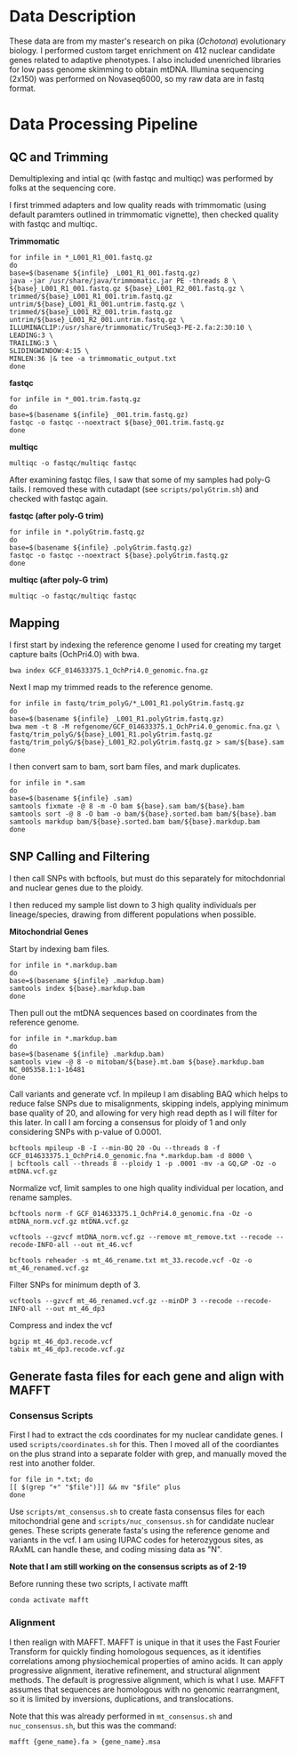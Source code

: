 # Data Description
These data are from my master's research on pika (*Ochotona*) evolutionary biology. I performed custom target enrichment on 412 nuclear candidate genes related to adaptive phenotypes. I also included unenriched libraries for low pass genome skimming to obtain mtDNA. Illumina sequencing (2x150) was performed on Novaseq6000, so my raw data are in fastq format.

# Data Processing Pipeline
## QC and Trimming
Demultiplexing and intial qc (with fastqc and multiqc) was performed by folks at the sequencing core.

I first trimmed adapters and low quality reads with trimmomatic (using default paramters outlined in trimmomatic vignette), then checked quality with fastqc and multiqc.

**Trimmomatic**
```
for infile in *_L001_R1_001.fastq.gz 
do
base=$(basename ${infile} _L001_R1_001.fastq.gz)
java -jar /usr/share/java/trimmomatic.jar PE -threads 8 \
${base}_L001_R1_001.fastq.gz ${base}_L001_R2_001.fastq.gz \
trimmed/${base}_L001_R1_001.trim.fastq.gz untrim/${base}_L001_R1_001.untrim.fastq.gz \
trimmed/${base}_L001_R2_001.trim.fastq.gz untrim/${base}_L001_R2_001.untrim.fastq.gz \
ILLUMINACLIP:/usr/share/trimmomatic/TruSeq3-PE-2.fa:2:30:10 \
LEADING:3 \
TRAILING:3 \
SLIDINGWINDOW:4:15 \
MINLEN:36 |& tee -a trimmomatic_output.txt
done 
```
**fastqc**
```
for infile in *_001.trim.fastq.gz 
do
base=$(basename ${infile} _001.trim.fastq.gz)
fastqc -o fastqc --noextract ${base}_001.trim.fastq.gz
done
```
**multiqc**
```
multiqc -o fastqc/multiqc fastqc
```

After examining fastqc files, I saw that some of my samples had poly-G tails. I removed these with cutadapt (see `scripts/polyGtrim.sh`) and checked with fastqc again.

**fastqc (after poly-G trim)**
```
for infile in *.polyGtrim.fastq.gz 
do 
base=$(basename ${infile} .polyGtrim.fastq.gz) 
fastqc -o fastqc --noextract ${base}.polyGtrim.fastq.gz
done
```
**multiqc (after poly-G trim)**
```
multiqc -o fastqc/multiqc fastqc
```

## Mapping
I first start by indexing the reference genome I used for creating my target capture baits (OchPri4.0) with bwa.

```
bwa index GCF_014633375.1_OchPri4.0_genomic.fna.gz
```
Next I map my trimmed reads to the reference genome.
```
for infile in fastq/trim_polyG/*_L001_R1.polyGtrim.fastq.gz
do
base=$(basename ${infile} _L001_R1.polyGtrim.fastq.gz)
bwa mem -t 8 -M refgenome/GCF_014633375.1_OchPri4.0_genomic.fna.gz \
fastq/trim_polyG/${base}_L001_R1.polyGtrim.fastq.gz fastq/trim_polyG/${base}_L001_R2.polyGtrim.fastq.gz > sam/${base}.sam
done
```
I then convert sam to bam, sort bam files, and mark duplicates.
```
for infile in *.sam
do
base=$(basename ${infile} .sam)
samtools fixmate -@ 8 -m -O bam ${base}.sam bam/${base}.bam
samtools sort -@ 8 -O bam -o bam/${base}.sorted.bam bam/${base}.bam
samtools markdup bam/${base}.sorted.bam bam/${base}.markdup.bam
done
```
## SNP Calling and Filtering
I then call SNPs with bcftools, but must do this separately for mitochdonrial and nuclear genes due to the ploidy. 

I then reduced my sample list down to 3 high quality individuals per lineage/species, drawing from different populations when possible. 

**Mitochondrial Genes**

Start by indexing bam files.
```
for infile in *.markdup.bam
do
base=$(basename ${infile} .markdup.bam)
samtools index ${base}.markdup.bam
done
```
Then pull out the mtDNA sequences based on coordinates from the reference genome.
```
for infile in *.markdup.bam
do
base=$(basename ${infile} .markdup.bam)
samtools view -@ 8 -o mitobam/${base}.mt.bam ${base}.markdup.bam NC_005358.1:1-16481
done
```
Call variants and generate vcf. In mpileup I am disabling BAQ which helps to reduce false SNPs due to misalignments, skipping indels, applying minimum base quality of 20, and allowing for very high read depth as I will filter for this later. In call I am forcing a consensus for ploidy of 1 and only considering SNPs with p-value of 0.0001.
```
bcftools mpileup -B -I --min-BQ 20 -Ou --threads 8 -f GCF_014633375.1_OchPri4.0_genomic.fna *.markdup.bam -d 8000 \
| bcftools call --threads 8 --ploidy 1 -p .0001 -mv -a GQ,GP -Oz -o mtDNA.vcf.gz
```
Normalize vcf, limit samples to one high quality individual per location, and rename samples.
```
bcftools norm -f GCF_014633375.1_OchPri4.0_genomic.fna -Oz -o mtDNA_norm.vcf.gz mtDNA.vcf.gz

vcftools --gzvcf mtDNA_norm.vcf.gz --remove mt_remove.txt --recode --recode-INFO-all --out mt_46.vcf

bcftools reheader -s mt_46_rename.txt mt_33.recode.vcf -Oz -o mt_46_renamed.vcf.gz
```
Filter SNPs for minimum depth of 3.
```
vcftools --gzvcf mt_46_renamed.vcf.gz --minDP 3 --recode --recode-INFO-all --out mt_46_dp3
```
Compress and index the vcf
```
bgzip mt_46_dp3.recode.vcf
tabix mt_46_dp3.recode.vcf.gz
```

## Generate fasta files for each gene and align with MAFFT
### Consensus Scripts
First I had to extract the cds coordinates for my nuclear candidate genes. I used `scripts/coordinates.sh` for this. Then I moved all of the coordiantes on the plus strand into a separate folder with grep, and manually moved the rest into another folder.

```
for file in *.txt; do
[[ $(grep "+" "$file")]] && mv "$file" plus
done
```


Use `scripts/mt_consensus.sh` to create fasta consensus files for each mitochondrial gene and `scripts/nuc_consensus.sh` for candidate nuclear genes. These scripts generate fasta's using the reference genome and variants in the vcf. I am using IUPAC codes for heterozygous sites, as RAxML can handle these, and coding missing data as "N". 

**Note that I am still working on the consensus scripts as of 2-19**

Before running these two scripts, I activate mafft
```
conda activate mafft
```

### Alignment
I then realign with MAFFT. MAFFT is unique in that it uses the Fast Fourier Transform for quickly finding homologous sequences, as it identifies correlations among physiochemical properties of amino acids. It can apply progressive alignment, iterative refinement, and structural alignment methods. The default is progressive alignment, which is what I use. MAFFT assumes that sequences are homologous with no genomic rearrangment, so it is limited by inversions, duplications, and translocations. 

Note that this was already performed in `mt_consensus.sh` and `nuc_consensus.sh`, but this was the command:

```
mafft {gene_name}.fa > {gene_name}.msa
```

